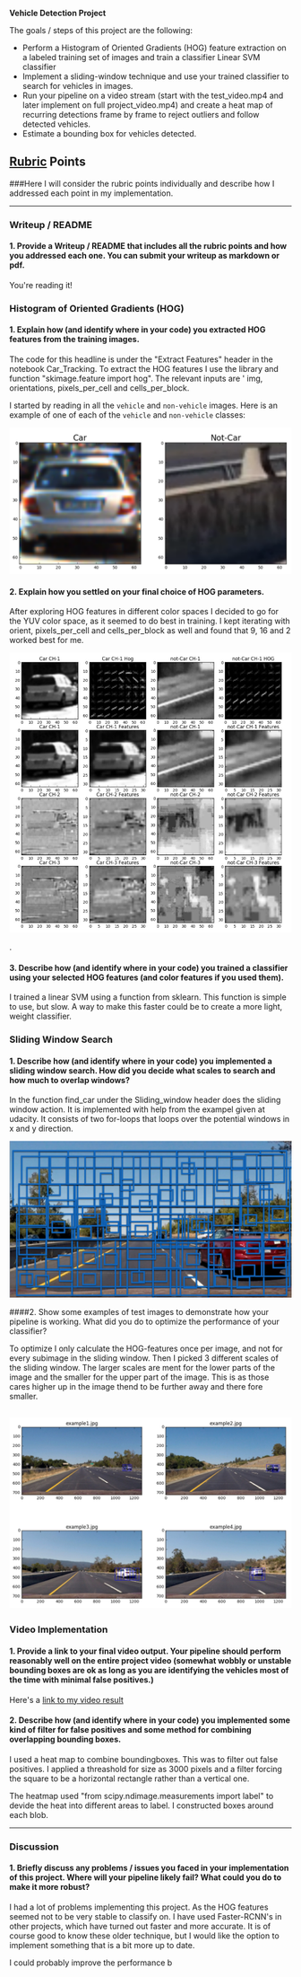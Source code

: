 

**Vehicle Detection Project**

The goals / steps of this project are the following:

* Perform a Histogram of Oriented Gradients (HOG) feature extraction on a labeled training set of images and train a classifier Linear SVM classifier
* Implement a sliding-window technique and use your trained classifier to search for vehicles in images.
* Run your pipeline on a video stream (start with the test_video.mp4 and later implement on full project_video.mp4) and create a heat map of recurring detections frame by frame to reject outliers and follow detected vehicles.
* Estimate a bounding box for vehicles detected.

[//]: # (Image References)
[image1]: ./examples/car_not_car.png
[image2]: ./examples/HOG_example.jpg
[image3]: ./examples/sliding_windows.jpg
[image4]: ./examples/sliding_window.jpg
[image5]: ./examples/bboxes_and_heat.png
[image6]: ./examples/labels_map.png
[image7]: ./examples/output_bboxes.png
[video1]: ./project_video.mp4

## [Rubric](https://review.udacity.com/#!/rubrics/513/view) Points
###Here I will consider the rubric points individually and describe how I addressed each point in my implementation.  

---
### Writeup / README

#### 1. Provide a Writeup / README that includes all the rubric points and how you addressed each one.  You can submit your writeup as markdown or pdf. 
You're reading it!

### Histogram of Oriented Gradients (HOG)

#### 1. Explain how (and identify where in your code) you extracted HOG features from the training images.

The code for this headline is under the "Extract Features" header in the notebook Car_Tracking. To extract the HOG features I use the library and function "skimage.feature import hog". The relevant inputs are ' img, orientations, pixels_per_cell and cells_per_block. 

I started by reading in all the `vehicle` and `non-vehicle` images.  Here is an example of one of each of the `vehicle` and `non-vehicle` classes:


![alt text][image1]


#### 2. Explain how you settled on your final choice of HOG parameters.

After exploring HOG features in different color spaces I decided to go for the YUV color space, as it seemed to do best in training. I kept iterating with orient, pixels_per_cell and cells_per_block as well and found that 9, 16 and 2 worked best for me. 



![alt text][image2]

.

#### 3. Describe how (and identify where in your code) you trained a classifier using your selected HOG features (and color features if you used them).

I trained a linear SVM using a function from sklearn. This function is simple to use, but slow. A way to make this faster could be to create a more light, weight classifier. 

### Sliding Window Search

#### 1. Describe how (and identify where in your code) you implemented a sliding window search.  How did you decide what scales to search and how much to overlap windows?

In the function find_car under the Sliding_window header does the sliding window action. It is implemented with help from the exampel given at udacity. It consists of two for-loops that loops over the potential windows in x and y direction. 


![alt text][image3]

####2. Show some examples of test images to demonstrate how your pipeline is working.  What did you do to optimize the performance of your classifier?

To optimize I only calculate the HOG-features once per image, and not for every subimage in the sliding window. Then I picked 3 different scales of the sliding window. The larger scales are ment for the lower parts of the image and the smaller for the upper part of the image. This is as those cares higher up in the image thend to be further away and there fore smaller. 



![alt text][image4]
---

### Video Implementation

#### 1. Provide a link to your final video output.  Your pipeline should perform reasonably well on the entire project video (somewhat wobbly or unstable bounding boxes are ok as long as you are identifying the vehicles most of the time with minimal false positives.)
Here's a [link to my video result](./project_video.mp4)


#### 2. Describe how (and identify where in your code) you implemented some kind of filter for false positives and some method for combining overlapping bounding boxes.

I used a heat map to combine boundingboxes. This was to filter out false positives. I applied a threashold for size as 3000 pixels and a filter forcing the square to be a horizontal rectangle rather than a vertical one.  

The heatmap used "from scipy.ndimage.measurements import label" to devide the heat into different areas to label. I constructed boxes around each blob.  


---

### Discussion

#### 1. Briefly discuss any problems / issues you faced in your implementation of this project.  Where will your pipeline likely fail?  What could you do to make it more robust?

I had a lot of problems implementing this project. As the HOG features seemed not to be very stable to classify on. I have used Faster-RCNN's in other projects, which have turned out faster and more accurate. It is of course good to know these older technique, but I would like the option to implement something that is a bit more up to date.

I could probably improve the performance b

